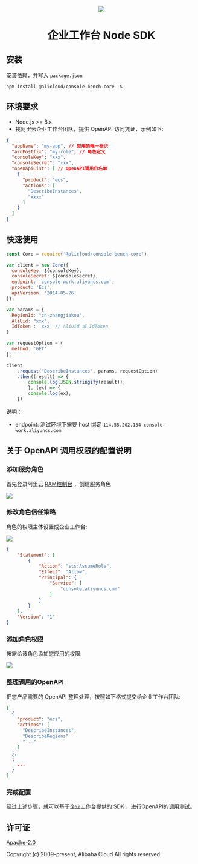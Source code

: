 <p align="center">
<a href=" https://www.alibabacloud.com"><img src="https://aliyunsdk-pages.alicdn.com/icons/Aliyun.svg"></a>
</p>

<h1 align="center"> 企业工作台 Node SDK </h1>

## 安装

安装依赖，并写入 `package.json`

```
npm install @alicloud/console-bench-core -S
```

## 环境要求

- Node.js >= 8.x
- 找阿里云企业工作台团队，提供 OpenAPI 访问凭证，示例如下:

```json
{
  "appName": "my-app", // 应用的唯一标识
  "arnPostfix": "my-role", // 角色定义
  "consoleKey": "xxx",
  "consoleSecret": "xxx",
  "openapiList": [ // OpenAPI调用白名单
    {
      "product": "ecs",
      "actions": [
        "DescribeInstances",
        "xxxx"
      ]   
    } 
  ]
}
```



## 快速使用

```javascript
const Core = require('@alicloud/console-bench-core');

var client = new Core({
  consoleKey: ${consoleKey},
  consoleSecret: ${consoleSecret},
  endpoint: 'console-work.aliyuncs.com',
  product: 'Ecs',
  apiVersion: '2014-05-26'
});

var params = {
  RegionId: "cn-zhangjiakou",
  AliUid: "xxx",
  IdToken : 'xxx' // AliUid 或 IdToken
}

var requestOption = {
  method: 'GET'
};

client
	.request('DescribeInstances', params, requestOption)
	.then((result) => {
  		console.log(JSON.stringify(result));
		}, (ex) => {
  		console.log(ex);
	})

```

说明：

- endpoint: 测试环境下需要 host 绑定 `114.55.202.134 console-work.aliyuncs.com`


## 关于 OpenAPI 调用权限的配置说明

### 添加服务角色

首先登录阿里云 [RAM控制台](https://ram.console.aliyun.com/roles) ，创建服务角色

![](https://img.alicdn.com/tfs/TB1hnbVtTM11u4jSZPxXXahcXXa-1232-1076.jpg)

### 修改角色信任策略

角色的权限主体设置成企业工作台:

![](https://img.alicdn.com/tfs/TB14CzLqypE_u4jSZKbXXbCUVXa-3156-1038.jpg)

```json
{
    "Statement": [
        {
            "Action": "sts:AssumeRole",
            "Effect": "Allow",
            "Principal": {
                "Service": [
                    "console.aliyuncs.com"
                ]
            }
        }
    ],
    "Version": "1"
}
```

### 添加角色权限

按需给该角色添加您应用的权限:

![](https://img.alicdn.com/tfs/TB14Jy_4uL2gK0jSZFmXXc7iXXa-3574-874.jpg)

### 整理调用的OpenAPI

把您产品需要的 OpenAPI 整理处理，按照如下格式提交给企业工作台团队:

```json
[
  {
    "product": "ecs",
    "actions": [
      "DescribeInstances",
      "DescribeRegions"
      "..."
    ] 
  },
  {
    ...
  }
]
```
### 完成配置

经过上述步骤，就可以基于企业工作台提供的 SDK ，进行OpenAPI的调用测试。

## 许可证
[Apache-2.0](http://www.apache.org/licenses/LICENSE-2.0)

Copyright (c) 2009-present, Alibaba Cloud All rights reserved.